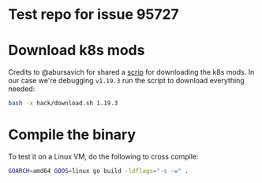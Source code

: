 # Test repo for issue 95727

# Download k8s mods

Credits to @abursavich for shared a [scrip](https://github.com/kubernetes/kubernetes/issues/79384#issuecomment-521493597) for downloading the k8s mods.
In our case we're debugging `v1.19.3` run the script to download everything needed:
```bash
bash -x hack/download.sh 1.19.3
```

# Compile the binary

To test it on a Linux VM, do the following to cross compile:
```bash
GOARCH=amd64 GOOS=linux go build -ldflags="-s -w" .
```

